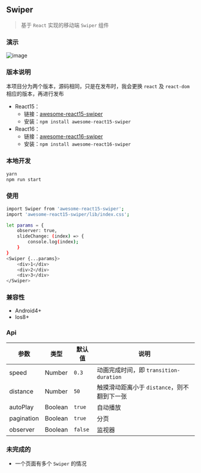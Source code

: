 ## Swiper

> 基于 `React` 实现的移动端 `Swiper` 组件

### 演示
 ![image](https://github.com/Johnson-hd/awesome-react-swiper/raw/master/public/show.gif)

### 版本说明
本项目分为两个版本，源码相同，只是在发布时，我会更换 `react` 及 `react-dom` 相应的版本，再进行发布
- React15：
  - 链接：<a href="https://www.npmjs.com/package/awesome-react15-swiper" target="_blank">awesome-react15-swiper</a>
  - 安装：`npm install awesome-react15-swiper`
- React16：
  - 链接：<a href="https://www.npmjs.com/package/awesome-react16-swiper" target="_blank">awesome-react16-swiper</a>
  - 安装：`npm install awesome-react16-swiper`

### 本地开发
```bash
yarn
npm run start
```

### 使用
```bash
import Swiper from 'awesome-react15-swiper';
import 'awesome-react15-swiper/lib/index.css';

let params = {
    observer: true,
    slideChange: (index) => {
        console.log(index);
    }
}
<Swiper {...params}>
    <div>1</div>
    <div>2</div>
    <div>3</div>
</Swiper>
```

### 兼容性
- Android4+
- Ios8+

### Api
|参数 | 类型 | 默认值 | 说明 |
|---|---|---|---|
|speed | Number | `0.3` | 动画完成时间，即 `transition-duration` |
|distance | Number | `50` | 触摸滑动距离小于 `distance`，则不翻到下一张 |
|autoPlay | Boolean | `true` | 自动播放 |
|pagination | Boolean | `true` | 分页 |
|observer | Boolean | `false` | 监视器 |

### 未完成的
- 一个页面有多个 `Swiper` 的情况
